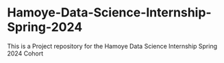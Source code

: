 # Hamoye-Data-Science-Internship-Spring-2024
This is a Project repository for the Hamoye Data Science Internship Spring 2024 Cohort
